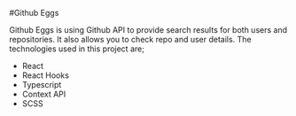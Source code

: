 #Github Eggs

Github Eggs is using Github API to provide search results for both users and repositories.
It also allows you to check repo and user details. The technologies used in this project are;

- React
- React Hooks
- Typescript
- Context API
- SCSS

